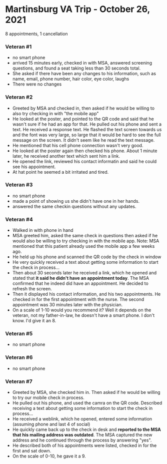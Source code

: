 # Martinsburg VA Trip - October 26, 2021
8 appointments, 1 cancellation 

### Veteran #1 
- no smart phone
- arrived 15 minutes early, checked in with MSA, answered screening questions, and found a seat taking less than 30 seconds total. 
- She asked if there have been any changes to his information, such as name, email, phone number, hair color, eye color, laughs
- There were no changes 


### Veteran #2 
- Greeted by MSA and checked in, then asked if he would be willing to also try checking in with "the mobile app"
- He looked at the poster, and pointed to the QR code and said that he wasn't sure if he had an app for that. He pulled out his phone and sent a text. He received a response text. He flashed the text screen towards us and the font was very large, so large that it would be hard to see the full message on the screen. It didn't seem like he read the text message. 
- He mentioned that his cell phone connection wasn't very good. 
- He looked at the poster again then checked his phone. About 1 minute later, he received another text which sent him a link. 
- He opened the link, reviewed his contact informatin and said he could see his appointment.
- At hat point he seemed a bit irritated and tired. 

### Veteran #3 
- no smart phone
- made a point of showing us she didn't have one in her hands. 
- answered the same checkin questions without any updates.

### Veteran #4 
- Walked in with phone in hand
- MSA greeted him, asked the same check in questions then asked if he would also be willing to try checking in with the mobile app. Note: MSA mentioned that this patient already used the mobile app a few weeks ago. 
- He held up his phone and scanned the QR code by the check in window
- He very quickly received a text about getting some information to start the check in process...
- Then about 30 seconds later he received a link, which he opened and stated that **it said he didn't have an appointment today**. The MSA confirmed that he indeed did have an appointment. He decided to refresh the screen. 
- Then it displayed his contact information, and his two appointments. He checked in for the first appointment with the nurse. The second appointment was 30 minutes later with the physician.
- On a scale of 1-10 would you recommend it? Well it depends on the veteran, not my father-in-law, he doesn't have a smart phone. I don't know. I'd give it an 8. 

### Veteran #5 
- no smart phone

### Veteran #6 
- no smart phone

### Veteran #7 
- Greeted by MSA, she checked him in. Then asked if he would be willing to try our mobile check in process.
- He pulled out his phone, and used the camra on the QR code. Described receiving a text about getting some information to start the check in process...
- He received a weblink, which he opened, entered some information (assuming phone and last 4 of social)
- He quickly came back up to the check in desk and **reported to the MSA that his mailing address was outdated**. The MSA captured the new address and he continued through the process by answering "yes". 
- He described both of his appointments were listed, checked in for the first and sat down.
- On the scale of 0-10, he gave it a 9. 
